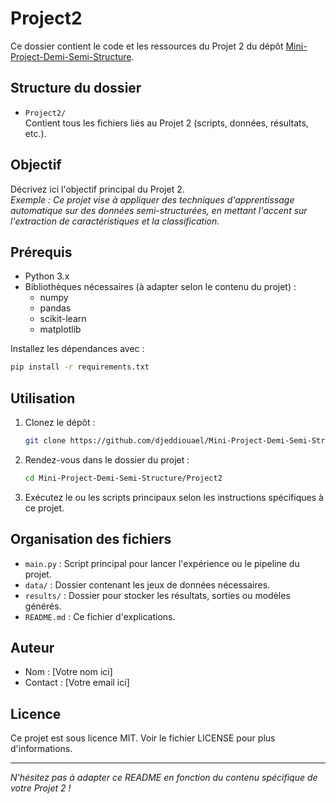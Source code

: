 # Project2

Ce dossier contient le code et les ressources du Projet 2 du dépôt [Mini-Project-Demi-Semi-Structure](https://github.com/djeddiouael/Mini-Project-Demi-Semi-Structure).

## Structure du dossier

- `Project2/`  
  Contient tous les fichiers liés au Projet 2 (scripts, données, résultats, etc.).

## Objectif

Décrivez ici l'objectif principal du Projet 2.  
_Exemple : Ce projet vise à appliquer des techniques d'apprentissage automatique sur des données semi-structurées, en mettant l'accent sur l'extraction de caractéristiques et la classification._

## Prérequis

- Python 3.x
- Bibliothèques nécessaires (à adapter selon le contenu du projet) :
  - numpy
  - pandas
  - scikit-learn
  - matplotlib

Installez les dépendances avec :

```bash
pip install -r requirements.txt
```

## Utilisation

1. Clonez le dépôt :
   ```bash
   git clone https://github.com/djeddiouael/Mini-Project-Demi-Semi-Structure.git
   ```
2. Rendez-vous dans le dossier du projet :
   ```bash
   cd Mini-Project-Demi-Semi-Structure/Project2
   ```
3. Exécutez le ou les scripts principaux selon les instructions spécifiques à ce projet.

## Organisation des fichiers

- `main.py` : Script principal pour lancer l'expérience ou le pipeline du projet.
- `data/` : Dossier contenant les jeux de données nécessaires.
- `results/` : Dossier pour stocker les résultats, sorties ou modèles générés.
- `README.md` : Ce fichier d'explications.

## Auteur

- Nom : [Votre nom ici]
- Contact : [Votre email ici]

## Licence

Ce projet est sous licence MIT. Voir le fichier LICENSE pour plus d'informations.

---

_N'hésitez pas à adapter ce README en fonction du contenu spécifique de votre Projet 2 !_
